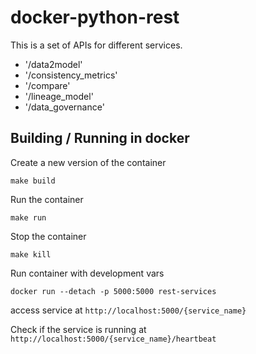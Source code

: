 # docker-python-rest

This is a set of APIs for different services.
- '/data2model'
- '/consistency_metrics'
- '/compare'
- '/lineage_model'
- '/data_governance'


## Building / Running in docker
Create a new version of the container
```
make build
```

Run the container
```
make run
```

Stop the container
```
make kill
```

Run container with development vars
```
docker run --detach -p 5000:5000 rest-services
```

access service at ``http://localhost:5000/{service_name}``

Check if the service is running at ``http://localhost:5000/{service_name}/heartbeat``

